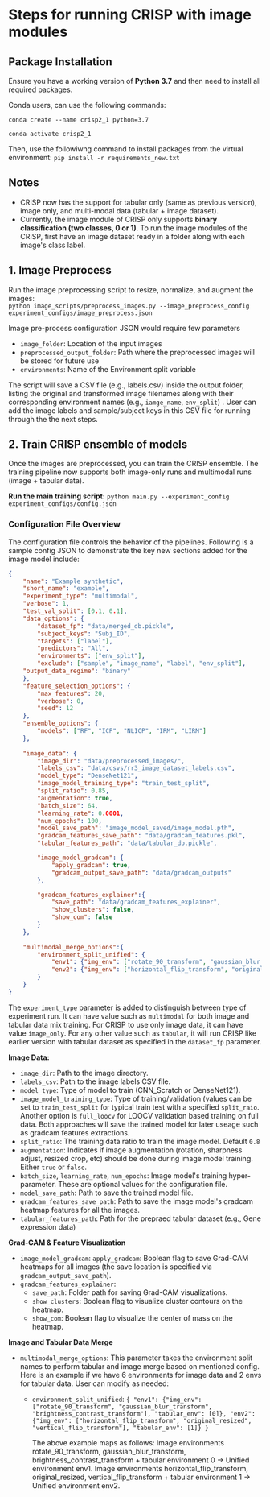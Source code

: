 # Steps for running CRISP with image modules

## Package Installation
Ensure you have a working version of **Python 3.7** and then need to install all required packages. 

Conda users, can use the following commands:

`conda create --name crisp2_1 python=3.7`

`conda activate crisp2_1`

Then, use the followiwng command to install packages from the virtual environment:
`pip install -r requirements_new.txt`

## Notes
  - CRISP now has the support for tabular only (same as previous version), image only, and multi-modal data (tabular + image dataset).
  - Currently, the image module of CRISP only supports **binary classification (two classes, 0 or 1)**. To run the image modules of the CRISP, first have an image dataset ready in a folder along with each image's class label. 

## 1. Image Preprocess
Run the image preprocessing script to resize, normalize, and augment the images:\
`python image_scripts/preprocess_images.py --image_preprocess_config experiment_configs/image_preprocess.json`

Image pre-process configuration JSON would require few parameters
  - `image_folder`: Location of the input images
  - `preprocessed_output_folder`: Path where the preprocessed images will be stored for future use
  - `environments`: Name of the Environment split variable

The script will save a CSV file (e.g., labels.csv) inside the output folder, listing the original and transformed image filenames along with their corresponding environment names (e.g., `iamge_name`, `env_split`) . User can add the image labels and sample/subject keys in this CSV file for running through the the next steps. 

## 2. Train CRISP ensemble of models
Once the images are preprocessed, you can train the CRISP ensemble. The training pipeline now supports both image-only runs and multimodal runs (image + tabular data).

**Run the main training script:**
`python main.py --experiment_config experiment_configs/config.json`

### Configuration File Overview
The configuration file controls the behavior of the pipelines. Following is a sample config JSON to demonstrate the key new sections added for the image model include:

```json
{
    "name": "Example synthetic",
    "short_name": "example",
    "experiment_type": "multimodal", 
    "verbose": 1,
    "test_val_split": [0.1, 0.1],
    "data_options": {
        "dataset_fp": "data/merged_db.pickle",
        "subject_keys": "Subj_ID",
        "targets": ["label"],
        "predictors": "All",
        "environments": ["env_split"],
        "exclude": ["sample", "image_name", "label", "env_split"],
	"output_data_regime": "binary"
    },
    "feature_selection_options": {
        "max_features": 20,
        "verbose": 0,
        "seed": 12
    },
    "ensemble_options": {
        "models": ["RF", "ICP", "NLICP", "IRM", "LIRM"]
    },
    
    "image_data": {
        "image_dir": "data/preprocessed_images/",
        "labels_csv": "data/csvs/rr3_image_dataset_labels.csv",
        "model_type": "DenseNet121",
        "image_model_training_type": "train_test_split", 
        "split_ratio": 0.85,
        "augmentation": true, 
        "batch_size": 64,
        "learning_rate": 0.0001,
        "num_epochs": 100,
        "model_save_path": "image_model_saved/image_model.pth",
        "gradcam_features_save_path": "data/gradcam_features.pkl",
        "tabular_features_path": "data/tabular_db.pickle",

        "image_model_gradcam": {
            "apply_gradcam": true,
            "gradcam_output_save_path": "data/gradcam_outputs"
        },

        "gradcam_features_explainer":{
            "save_path": "data/gradcam_features_explainer",
            "show_clusters": false,
            "show_com": false
        }
    },
    
    "multimodal_merge_options":{
        "environment_split_unified": {
            "env1": {"img_env": ["rotate_90_transform", "gaussian_blur_transform", "brightness_contrast_transform"], "tabular_env": [0]},
            "env2": {"img_env": ["horizontal_flip_transform", "original_resized", "vertical_flip_transform"], "tabular_env": [1]}
        }
    }
}
```

The `experiment_type` parameter is added to distinguish between type of experiment run. It can have value such as `multimodal` for both image and tabular data mix training. For CRISP to use only image data, it can have value `image_only`. For any other value such as `tabular`, it will run CRISP like earlier version with tabular dataset as specified in the `dataset_fp` parameter.

**Image Data:** 
  - `image_dir`: Path to the image directory.
  - `labels_csv`: Path to the image labels CSV file.
  - `model_type`: Type of model to train (CNN_Scratch or DenseNet121).
  - `image_model_training_type`: Type of training/validation (values can be set to `train_test_split` for typical train test with a specified `split_raio`. Another option is `full_loocv` for LOOCV validation based training on full data. Both approaches will save the trained model for later useage such as gradcam features extractions.
  - `split_ratio`: The training data ratio to train the image model. Default `0.8`
  - `augmentation`: Indicates if image augmentation (rotation, sharpness adjust, resized crop, etc) should be done during image model training. Either `true` or `false`.
  - `batch_size`, `learning_rate`, `num_epochs`: Image model's training hyper-parameter. These are optional values for the configuration file.
  - `model_save_path`: Path to save the trained model file.
  - `gradcam_features_save_path`: Path to save the image model's gradcam heatmap features for all the images.
  - `tabular_features_path`: Path for the prepraed tabular dataset (e.g., Gene expression data)

**Grad-CAM & Feature Visualization**
- `image_model_gradcam`:
    `apply_gradcam`: Boolean flag to save Grad-CAM heatmaps for all images (the save location is specified via `gradcam_output_save_path`).
- `gradcam_features_explainer`:
    - `save_path`: Folder path for saving Grad-CAM visualizations.
    - `show_clusters`: Boolean flag to visualize cluster contours on the heatmap.
    - `show_com`: Boolean flag to visualize the center of mass on the heatmap.
 
**Image and Tabular Data Merge**
- `multimodal_merge_options`: This parameter takes the environment split names to perform tabular and image merge based on mentioned config. Here is an example if we have 6 environments for image data and 2 envs for tabular data. User can modify as needed:
  - `environment_split_unified`:
    `{
            "env1": {"img_env": ["rotate_90_transform", "gaussian_blur_transform", "brightness_contrast_transform"], "tabular_env": [0]},
            "env2": {"img_env": ["horizontal_flip_transform", "original_resized", "vertical_flip_transform"], "tabular_env": [1]}
        }`
    
    The above example maps as follows:
    Image environments rotate_90_transform, gaussian_blur_transform, brightness_contrast_transform + tabular environment 0 → Unified environment env1.
    Image environments horizontal_flip_transform, original_resized, vertical_flip_transform + tabular environment 1 → Unified environment env2.
